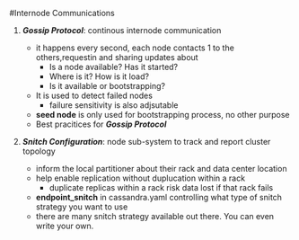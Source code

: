 #Internode Communications

1. ***Gossip Protocol***: continous internode communication
	* it happens every second, each node contacts 1 to the others,requestin and sharing updates about
		* Is a node available? Has it started?
		* Where is it? How is it load?
		* Is it available or bootstrapping?
	* It is used to detect failed nodes
		* failure sensitivity is also adjsutable
	* **seed node** is only used for bootstrapping process, no other purpose
	* Best pracitices for ***Gossip Protocol***

2. ***Snitch Configuration***: node sub-system to track and report cluster topology
	* inform the local partitioner about their rack and data center location
	* help enable replication without duplucation within a rack
		* duplicate replicas within a rack risk data lost if that rack fails
	* **endpoint_snitch** in cassandra.yaml controlling what type of snitch strategy you want to use
	* there are many snitch strategy available out there. You can even write your own.
